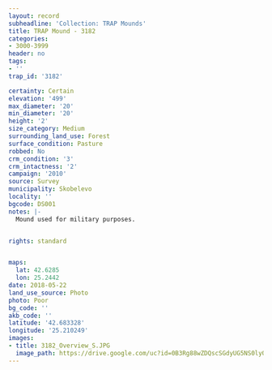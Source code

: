 ```yaml
---
layout: record
subheadline: 'Collection: TRAP Mounds'
title: TRAP Mound - 3182
categories:
- 3000-3999
header: no
tags:
- ''
trap_id: '3182'

certainty: Certain
elevation: '499'
max_diameter: '20'
min_diameter: '20'
height: '2'
size_category: Medium
surrounding_land_use: Forest
surface_condition: Pasture
robbed: No
crm_condition: '3'
crm_intactness: '2'
campaign: '2010'
source: Survey
municipality: Skobelevo
locality: ''
bgcode: DS001
notes: |-
  Mound used for military purposes.


rights: standard


maps:
  lat: 42.6285
  lon: 25.2442
date: 2018-05-22
land_use_source: Photo
photo: Poor
bg_code: ''
akb_code: ''
latitude: '42.683328'
longitude: '25.210249'
images:
- title: 3182_Overview_S.JPG
  image_path: https://drive.google.com/uc?id=0B3Rg88wZDQscSGdyUG5NS0lyQU0
---
```

